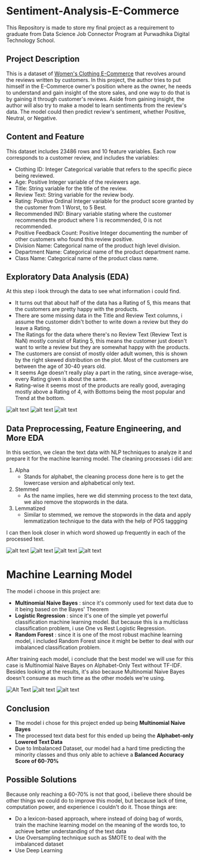 # Sentiment-Analysis-E-Commerce
This Repository is made to store my final project as a requirement to graduate from Data Science Job Connector Program at Purwadhika Digital Technology School.

## Project Description
This is a dataset of [Women's Clothing E-Commerce](https://www.kaggle.com/nicapotato/womens-ecommerce-clothing-reviews) that revolves around the reviews written by customers. In this project, the author tries to put himself in the E-Commerce owner's position where as the owner, he needs to understand and gain insight of the store sales, and one way to do that is by gaining it through customer's reviews. Aside from gaining insight, the author will also try to make a model to learn sentiments from the review's data. The model could then predict review's sentiment, whether Positive, Neutral, or Negative.

## Content and Feature
This dataset includes 23486 rows and 10 feature variables. Each row corresponds to a customer review, and includes the variables:

- Clothing ID: Integer Categorical variable that refers to the specific piece being reviewed.
- Age: Positive Integer variable of the reviewers age.
- Title: String variable for the title of the review.
- Review Text: String variable for the review body.
- Rating: Positive Ordinal Integer variable for the product score granted by the customer from 1 Worst, to 5 Best.
- Recommended IND: Binary variable stating where the customer recommends the product where 1 is recommended, 0 is not recommended.
- Positive Feedback Count: Positive Integer documenting the number of other customers who found this review positive.
- Division Name: Categorical name of the product high level division.
- Department Name: Categorical name of the product department name.
- Class Name: Categorical name of the product class name.

## Exploratory Data Analysis (EDA)

At this step i look through the data to see what information i could find.

- It turns out that about half of the data has a Rating of 5, this means that the customers are pretty happy with the products.
- There are some missing data in the Title and Review Text columns, i assume the customer didn't bother to write down a review but they do leave a Rating.
- The Ratings for the data where there's no Review Text (Review Text is NaN) mostly consist of Rating 5, this means the customer just doesn't want to write a review but they are somewhat happy with the products.
- The customers are consist of mostly older adult women, this is shown by the right skewed distribution on the plot. Most of the customers are between the age of 30-40 years old.
- It seems Age doesn't really play a part in the rating, since average-wise, every Rating given is about the same.
- Rating-wise it seems most of the products are really good, averaging mostly above a Rating of 4, with Bottoms being the most popular and Trend at the bottom.

![alt text](https://github.com/theis19/Sentiment-Analysis-E-Commerce/blob/master/images/age_dist.png "Age Distribution")
![alt text](https://github.com/theis19/Sentiment-Analysis-E-Commerce/blob/master/images/sentiment_count.png "Sentiment Count")
![alt text](https://github.com/theis19/Sentiment-Analysis-E-Commerce/blob/master/images/sentiment_percentage.png "Sentiment Percentage")

## Data Preprocessing, Feature Engineering, and More EDA

In this section, we clean the text data with NLP techniques to analyze it and prepare it for the machine learning model.
The cleaning processes i did are:

1. Alpha
   - Stands for alphabet, the cleaning process done here is to get the lowercase version and alphabetical only text.
2. Stemmed
   - As the name implies, here we did stemming process to the text data, we also remove the stopwords in the data.
3. Lemmatized
   - Similar to stemmed, we remove the stopwords in the data and apply lemmatization technique to the data with the help of POS taggging

I can then look closer in which word showed up frequently in each of the processed text.

![alt text](https://github.com/theis19/Sentiment-Analysis-E-Commerce/blob/master/images/processed_text.png "Processed Text")
![alt text](https://github.com/theis19/Sentiment-Analysis-E-Commerce/blob/master/images/common_word_ex.png "Most Common Word Example")
![alt text](https://github.com/theis19/Sentiment-Analysis-E-Commerce/blob/master/images/common_word_ex2.png "Most Common Word Example (Word Cloud)")
![alt text](https://github.com/theis19/Sentiment-Analysis-E-Commerce/blob/master/images/common_bigram_ex.png "Most Common Bigram Example")

# Machine Learning Model

The model i choose in this project are:

- **Multinomial Naive Bayes** : since it's commonly used for text data due to it being based on the Bayes' Theorem
- **Logistic Regression** : since it's one of the simple yet powerful classification machine learning model. But because this is a multiclass classification problem, i use One vs Rest Logistic Regression.
- **Random Forest** : since it is one of the most robust machine learning model, i included Random Forest since it might be better to deal with our imbalanced classification problem.

After training each model, i  conclude that the best model we will use for this case is Multinomial Naive Bayes on Alphabet-Only Text without TF-IDF. Besides looking at the results, it's also because Multinomial Naive Bayes doesn't consume as much time as the other models we're using.

![Alt Text](https://github.com/theis19/Sentiment-Analysis-E-Commerce/blob/master/images/conf_title.png "Confusion Matrix Title")
![alt text](https://github.com/theis19/Sentiment-Analysis-E-Commerce/blob/master/images/conf_review.png "Confusion Matrix Review")
![alt text](https://github.com/theis19/Sentiment-Analysis-E-Commerce/blob/master/images/conf_comb.png "Confusion Matrix Combination")

## Conclusion

- The model i chose for this project ended up being **Multinomial Naive Bayes**
- The processed text data best for this ended up being the **Alphabet-only Lowered Text Data**
- Due to Imbalanced Dataset, our model had a hard time predicting the minority classes and thus only able to achieve a **Balanced Accuracy Score of 60-70%**

## Possible Solutions

Because only reaching a 60-70% is not that good, i believe there should be other things we could do to improve this model, but because lack of time, computation power, and experience i couldn't do it. Those things are:

- Do a lexicon-based approach, where instead of doing bag of words, train the machine learning model on the meaning of the words too, to achieve better understanding of the text data
- Use Oversampling technique such as SMOTE to deal with the imbalanced dataset
- Use Deep Learning
